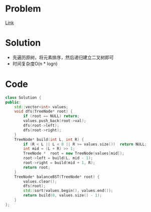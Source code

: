 # Problem
[Link](https://leetcode-cn.com/problems/balance-a-binary-search-tree/)

# Solution

* 先遍历原树，将元素排序，然后递归建立二叉树即可
* 时间复杂度O(n * logn)

# Code
```cpp
class Solution {
public:
    std::vector<int> values;
    void dfs(TreeNode* root) {
        if (root == NULL) return;
        values.push_back(root->val);
        dfs(root->left);
        dfs(root->right);
    }
    TreeNode* build(int L, int R) {
        if (R < L || L < 0 || R >= values.size())  return NULL;
        int mid = (L + R) >> 1;
        TreeNode *  root = new TreeNode(values[mid]);
        root->left = build(L, mid - 1);
        root->right = build(mid + 1, R);
        return root;
    }
    TreeNode* balanceBST(TreeNode* root) {
        values.clear();
        dfs(root);
        std::sort(values.begin(), values.end());
        return build(0, values.size() - 1);
    }
};
```